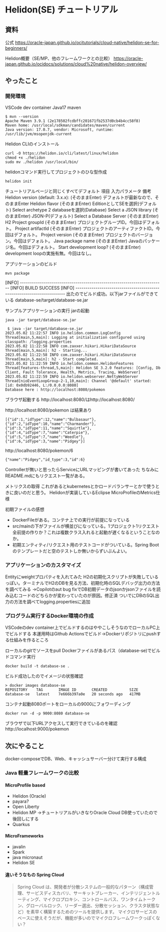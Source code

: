 # Helidon(SE) チュートリアル
## 資料

公式
https://oracle-japan.github.io/ocitutorials/cloud-native/helidon-se-for-beginners/

Helidon概要（SE/MP、他のフレームワークとの比較）
https://oracle-japan.github.io/ocidocs/solutions/cloud%20native/helidon-overview/
## やったこと
### 開発環境
VSCode dev container
Java17
maven
```
$ mvn --version
Apache Maven 3.9.1 (2e178502fcdbffc201671fb2537d0cb4b4cc58f8)
Maven home: /usr/local/sdkman/candidates/maven/current
Java version: 17.0.7, vendor: Microsoft, runtime: /usr/lib/jvm/msopenjdk-current
```

Helidon CLIのインストール
```
curl -O https://helidon.io/cli/latest/linux/helidon
chmod +x ./helidon
sudo mv ./helidon /usr/local/bin/
```

helidonコマンド実行してプロジェクトのひな型作成
```
helidon init
```
チュートリアルページと同じくすべてデフォルト
項目	入力パラメータ	備考
Helidon version (default: 3.x.x):	(そのままEnter)	デフォルトが最新なので、そのままEnter
Helidon flavor	(そのままEnter)	EditionとしてSEを選択(デフォルト)
Select archetype	2	databaseを選択(Database)
Select a JSON library	(そのままEnter)	JSON-P(デフォルト)
Select a Database Server	(そのままEnter)	H2
Project groupId	(そのままEnter)	プロジェクトグループID。今回はデフォルト。
Project artifactId	(そのままEnter)	プロジェクトのアーティファクトID。今回はデフォルト。
Project version	(そのままEnter)	プロジェクトのバージョン。今回はデフォルト。
Java package name	(そのままEnter)	Javaのパッケージ名。今回はデフォルト。
Start development loop?	(そのままEnter)	development loopの実施有無。今回はなし。

アプリケーションのビルド
```
mvn package
```
[INFO] ------------------------------------------------------------------------
[INFO] BUILD SUCCESS
[INFO] ------------------------------------------------------------------------
出たのでビルド成功。以下jarファイルができている
database-se/target/database-se.jar

サンプルアプリケーションの実行
jarの起動
```
java -jar target/database-se.jar

```

```
 $ java -jar target/database-se.jar 
2023.05.02 11:22:57 INFO io.helidon.common.LogConfig Thread[main,5,main]: Logging at initialization configured using classpath: /logging.properties
2023.05.02 11:22:58 INFO com.zaxxer.hikari.HikariDataSource Thread[main,5,main]: h2 - Starting...
2023.05.02 11:22:58 INFO com.zaxxer.hikari.HikariDataSource Thread[main,5,main]: h2 - Start completed.
2023.05.02 11:22:59 INFO io.helidon.common.HelidonFeatures Thread[features-thread,5,main]: Helidon SE 3.2.0 features: [Config, Db Client, Fault Tolerance, Health, Metrics, Tracing, WebServer]
2023.05.02 11:22:59 INFO io.helidon.webserver.NettyWebServer Thread[nioEventLoopGroup-2-1,10,main]: Channel '@default' started: [id: 0x0db92446, L:/0.0.0.0:8080]
Database here : http://localhost:8080/pokemon
```
ブラウザ起動する
http://localhost:8080/はhttp://localhost:8080/

http://localhost:8080/pokemon
は結果あり
```
[{"id":1,"idType":12,"name":"Bulbasaur"},{"id":2,"idType":10,"name":"Charmander"},{"id":3,"idType":11,"name":"Squirtle"},{"id":4,"idType":7,"name":"Caterpie"},{"id":5,"idType":7,"name":"Weedle"},{"id":6,"idType":3,"name":"Pidgey"}]
```
http://localhost:8080/pokemon/6
```
{"name":"Pidgey","id_type":3,"id":6}
```
Controllerが無いと思ったらServiceにURLマッピングが書いてあった
ちなみにREADME.mdにもリクエスト一覧がある。

メトリクスの取得
これがあるとkubernetesとかロードバランサーとかで使うときに良いのだと思う。
Helidonが実装しているEclipse MicroProfileのMetrics仕様


初期ファイルの感想
- DockerFileがある。コンテナ上での実行が前提になっている
- src/mainの下がファイルが横並びになっている。1プロジェクト1リクエスト全前提の作りか？これは複数クラス入れると起動が遅くなるということなのか。
- 初期エンティティ/リクエスト用のテストコードがついている。Spring Bootのテンプレートだと空のテストしか無いからずいぶんよい。

### アプリケーションのカスタマイズ
Entityにweightプロパティを入れてみた
H2の初期化スクリプトが失敗しているっぽい。ターミナルでH2のDBを見る方法、初期化時のSQLデバッグ出力の方法を調べてみる
→Copilotのaut bug fixでDB初期データのjsonかjsonファイルを読み込むコードのどちらかが変わっていたのが原因。修正済
ついでにDBのSQL出力の方法を調べてlogging.propertiesに追加

### プログラム実行するDocker環境の作成
VSCodeのdev container上でビルドするのはややこしそうなのでローカルPC上でビルドする
本運用時はGithub Actionsでビルド→Dockerリポジトリにpushする仕組みを作るところ

ローカルのgitでソースをpull
Dockerファイルがあるパス（database-se)でビルドコマンド実行
```
docker build -t database-se .
```
ビルド成功したのでイメージの状態確認
```
> docker images database-se
REPOSITORY    TAG       IMAGE ID       CREATED          SIZE
database-se   latest    7e666b397a0e   20 seconds ago   417MB
```
コンテナ起動8080ポートをローカルの9000にフォワーディング
```
docker run -d -p 9000:8080 database-se
```
ブラウザで以下URLアクセスして実行できているのを確認
http://localhost:9000/pokemon


## 次にやること
docker-composeでDB、Web、キャッシュサーバー分けて実行する構成

### Java 軽量フレームワークの比較

#### MicroProfile based
- Helidon (Oracle)
- payara?
- Open Liberty
- Helidon MP
→チュートリアルがいきなりOracle Cloud DB使っていたので後回しにする
- Quarkus

#### MicroFrameworks
- javalin
- Spark
- java micronaut
- Helidon SE

####  違いそうなもの Spring Cloud
> Spring Cloud は、開発者が分散システムの一般的なパターン（構成管理、サービスディスカバリ、サーキットブレーカー、インテリジェントルーティング、マイクロプロキシ、コントロールバス、ワンタイムトークン、グローバルロック、リーダー選出、分散セッション、クラスタ状態など）を素早く構築するためのツールを提供します。
マイクロサービスのベースに使えそうだが、機能が多いのでマイクロフレームワークっぽくない？
